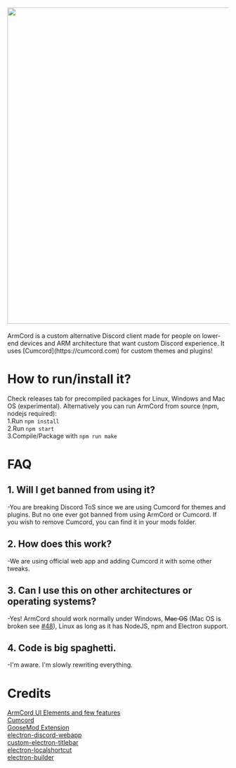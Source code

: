 <h1 align="center">
<img src="https://armcord.vercel.app/armcord_full_logo.png" width="720">
</h1>
ArmCord is a custom alternative Discord client made for people on lower-end devices and ARM architecture that want custom Discord experience. It uses [Cumcord](https://cumcord.com) for custom themes and plugins!

# How to run/install it?
Check releases tab for precompiled packages for Linux, Windows and Mac OS (experimental).
Alternatively you can run ArmCord from source (npm, nodejs required):  
1.Run `npm install`   
2.Run `npm start`  
3.Compile/Package with `npm run make`    


# FAQ
## 1. Will I get banned from using it?   

 -You are breaking Discord ToS since we are using Cumcord for themes and plugins. But no one ever got banned from using ArmCord or Cumcord. If you wish to remove Cumcord, you can find it in your mods folder. 
## 2. How does this work?   

 -We are using official web app and adding Cumcord it with some other tweaks.   
## 3. Can I use this on other architectures or operating systems?

 -Yes! ArmCord should work normally under Windows, ~~Mac OS~~ (Mac OS is broken see [#48](https://github.com/ArmCord/ArmCord/issues/48)), Linux as long as it has NodeJS, npm and Electron support.   
## 4. Code is big spaghetti.

 -I'm aware. I'm slowly rewriting everything.     

# Credits
[ArmCord UI Elements and few features](https://github.com/kckarnige)   
[Cumcord](https://github.com/Cumcord/Cumcord)   
[GooseMod Extension](https://github.com/GooseMod/extension)    
[electron-discord-webapp](https://github.com/SpacingBat3/electron-discord-webapp)    
[custom-electron-titlebar](https://github.com/AlexTorresSk/custom-electron-titlebar)    
[electron-localshortcut](https://github.com/parro-it/electron-localshortcut)    
[electron-builder](https://electron.build)    
